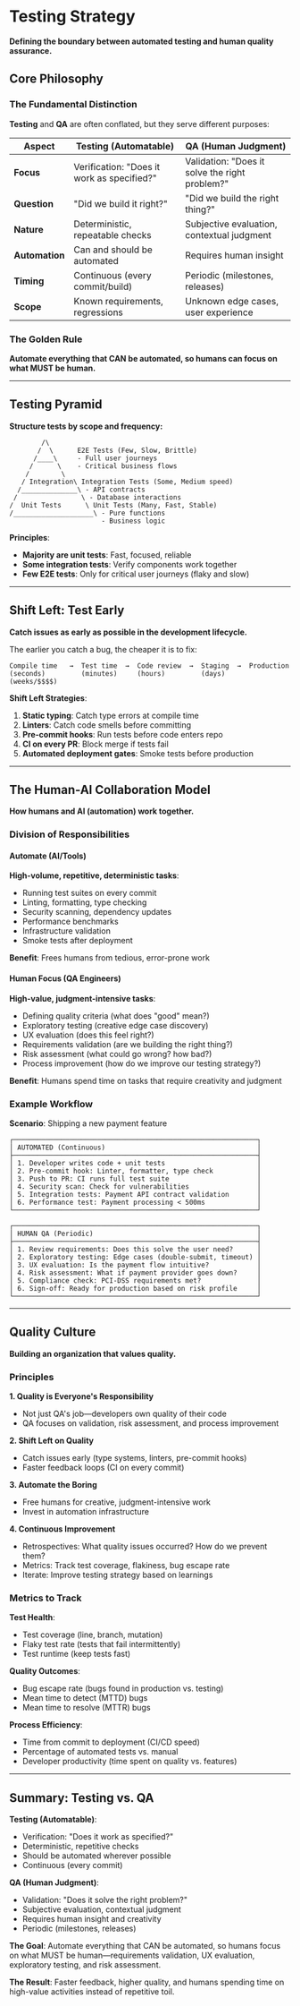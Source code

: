# Testing Strategy

**Defining the boundary between automated testing and human quality assurance.**

## Core Philosophy

### The Fundamental Distinction

**Testing** and **QA** are often conflated, but they serve different purposes:

| Aspect | Testing (Automatable) | QA (Human Judgment) |
|--------|----------------------|---------------------|
| **Focus** | Verification: "Does it work as specified?" | Validation: "Does it solve the right problem?" |
| **Question** | "Did we build it right?" | "Did we build the right thing?" |
| **Nature** | Deterministic, repeatable checks | Subjective evaluation, contextual judgment |
| **Automation** | Can and should be automated | Requires human insight |
| **Timing** | Continuous (every commit/build) | Periodic (milestones, releases) |
| **Scope** | Known requirements, regressions | Unknown edge cases, user experience |

### The Golden Rule

**Automate everything that CAN be automated, so humans can focus on what MUST be human.**

---

## Testing Pyramid

**Structure tests by scope and frequency:**

```
        /\
       /  \      E2E Tests (Few, Slow, Brittle)
      /____\     - Full user journeys
     /      \    - Critical business flows
    /        \
   / Integration\ Integration Tests (Some, Medium speed)
  /______________\ - API contracts
 /                \ - Database interactions
/  Unit Tests      \ Unit Tests (Many, Fast, Stable)
/____________________\ - Pure functions
                       - Business logic
```

**Principles**:
- **Majority are unit tests**: Fast, focused, reliable
- **Some integration tests**: Verify components work together
- **Few E2E tests**: Only for critical user journeys (flaky and slow)

---

## Shift Left: Test Early

**Catch issues as early as possible in the development lifecycle.**

The earlier you catch a bug, the cheaper it is to fix:

```
Compile time   →  Test time  →  Code review  →  Staging  →  Production
(seconds)         (minutes)     (hours)         (days)      (weeks/$$$$)
```

**Shift Left Strategies**:
1. **Static typing**: Catch type errors at compile time
2. **Linters**: Catch code smells before committing
3. **Pre-commit hooks**: Run tests before code enters repo
4. **CI on every PR**: Block merge if tests fail
5. **Automated deployment gates**: Smoke tests before production

---

## The Human-AI Collaboration Model

**How humans and AI (automation) work together.**

### Division of Responsibilities

#### Automate (AI/Tools)

**High-volume, repetitive, deterministic tasks**:
- Running test suites on every commit
- Linting, formatting, type checking
- Security scanning, dependency updates
- Performance benchmarks
- Infrastructure validation
- Smoke tests after deployment

**Benefit**: Frees humans from tedious, error-prone work

#### Human Focus (QA Engineers)

**High-value, judgment-intensive tasks**:
- Defining quality criteria (what does "good" mean?)
- Exploratory testing (creative edge case discovery)
- UX evaluation (does this feel right?)
- Requirements validation (are we building the right thing?)
- Risk assessment (what could go wrong? how bad?)
- Process improvement (how do we improve our testing strategy?)

**Benefit**: Humans spend time on tasks that require creativity and judgment

### Example Workflow

**Scenario**: Shipping a new payment feature

```
┌─────────────────────────────────────────────────────────────┐
│ AUTOMATED (Continuous)                                      │
├─────────────────────────────────────────────────────────────┤
│ 1. Developer writes code + unit tests                       │
│ 2. Pre-commit hook: Linter, formatter, type check           │
│ 3. Push to PR: CI runs full test suite                      │
│ 4. Security scan: Check for vulnerabilities                 │
│ 5. Integration tests: Payment API contract validation       │
│ 6. Performance test: Payment processing < 500ms             │
└─────────────────────────────────────────────────────────────┘

┌─────────────────────────────────────────────────────────────┐
│ HUMAN QA (Periodic)                                         │
├─────────────────────────────────────────────────────────────┤
│ 1. Review requirements: Does this solve the user need?      │
│ 2. Exploratory testing: Edge cases (double-submit, timeout) │
│ 3. UX evaluation: Is the payment flow intuitive?            │
│ 4. Risk assessment: What if payment provider goes down?     │
│ 5. Compliance check: PCI-DSS requirements met?              │
│ 6. Sign-off: Ready for production based on risk profile     │
└─────────────────────────────────────────────────────────────┘
```

---

## Quality Culture

**Building an organization that values quality.**

### Principles

**1. Quality is Everyone's Responsibility**
- Not just QA's job—developers own quality of their code
- QA focuses on validation, risk assessment, and process improvement

**2. Shift Left on Quality**
- Catch issues early (type systems, linters, pre-commit hooks)
- Faster feedback loops (CI on every commit)

**3. Automate the Boring**
- Free humans for creative, judgment-intensive work
- Invest in automation infrastructure

**4. Continuous Improvement**
- Retrospectives: What quality issues occurred? How do we prevent them?
- Metrics: Track test coverage, flakiness, bug escape rate
- Iterate: Improve testing strategy based on learnings

### Metrics to Track

**Test Health**:
- Test coverage (line, branch, mutation)
- Flaky test rate (tests that fail intermittently)
- Test runtime (keep tests fast)

**Quality Outcomes**:
- Bug escape rate (bugs found in production vs. testing)
- Mean time to detect (MTTD) bugs
- Mean time to resolve (MTTR) bugs

**Process Efficiency**:
- Time from commit to deployment (CI/CD speed)
- Percentage of automated tests vs. manual
- Developer productivity (time spent on quality vs. features)

---

## Summary: Testing vs. QA

**Testing (Automatable)**:
- Verification: "Does it work as specified?"
- Deterministic, repetitive checks
- Should be automated wherever possible
- Continuous (every commit)

**QA (Human Judgment)**:
- Validation: "Does it solve the right problem?"
- Subjective evaluation, contextual judgment
- Requires human insight and creativity
- Periodic (milestones, releases)

**The Goal**: Automate everything that CAN be automated, so humans focus on what MUST be human—requirements validation, UX evaluation, exploratory testing, and risk assessment.

**The Result**: Faster feedback, higher quality, and humans spending time on high-value activities instead of repetitive toil.
